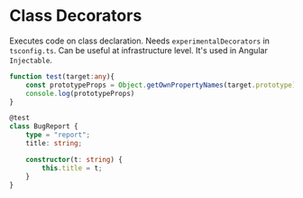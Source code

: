 # Class Decorators

Executes code on class declaration. Needs `experimentalDecorators` in `tsconfig.ts`. Can be useful at infrastructure level. It's used in Angular `Injectable`.


```ts
function test(target:any){
    const prototypeProps = Object.getOwnPropertyNames(target.prototype);
    console.log(prototypeProps)
}

@test
class BugReport {
    type = "report";
    title: string;

    constructor(t: string) {
        this.title = t;
    }
}
```